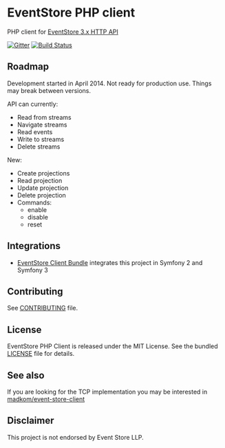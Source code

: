EventStore PHP client
=====================

PHP client for [EventStore 3.x HTTP API](http://docs.geteventstore.com/http-api/latest)

[![Gitter](https://badges.gitter.im/Join%20Chat.svg)](https://gitter.im/dbellettini/php-eventstore-client?utm_source=badge&utm_medium=badge&utm_campaign=pr-badge)
[![Build Status](https://travis-ci.org/tetsuobe/php-eventstore-client.svg?branch=master)](https://travis-ci.org/tetsuobe/php-eventstore-client)

Roadmap
-------

Development started in April 2014. Not ready for production use. Things may break between versions.

API can currently:

- Read from streams
- Navigate streams
- Read events
- Write to streams
- Delete streams

New:
- Create projections
- Read projection
- Update projection
- Delete projection
- Commands:
    - enable
    - disable
    - reset


Integrations
------------
* [EventStore Client Bundle](https://github.com/tetsuobe/eventstore-client-bundle) integrates this project in Symfony 2 and Symfony 3

Contributing
------------

See [CONTRIBUTING](/CONTRIBUTING.md) file.


License
-------

EventStore PHP Client is released under the MIT License. See the bundled
[LICENSE](/LICENSE) file for details.

See also
--------
If you are looking for the TCP implementation you may be interested in [madkom/event-store-client](https://github.com/madkom/event-store-client)

Disclaimer
----------

This project is not endorsed by Event Store LLP.
